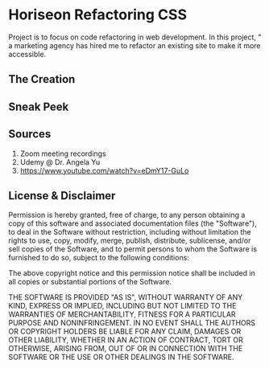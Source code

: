 
# Horiseon Refactoring CSS

Project is to focus on code refactoring in web development. In this project, " a marketing agency has hired me to refactor an existing site to make it more accessible.


## The Creation
## Sneak Peek
## Sources
1. Zoom meeting recordings
2. Udemy @ Dr. Angela Yu
3. https://www.youtube.com/watch?v=eDmY17-GuLo
## License & Disclaimer
Permission is hereby granted, free of charge, to any person obtaining a copy of this software and associated documentation files (the "Software"), to deal in the Software without restriction, including without limitation the rights to use, copy, modify, merge, publish, distribute, sublicense, and/or sell copies of the Software, and to permit persons to whom the Software is furnished to do so, subject to the following conditions:

The above copyright notice and this permission notice shall be included in all copies or substantial portions of the Software.

THE SOFTWARE IS PROVIDED "AS IS", WITHOUT WARRANTY OF ANY KIND, EXPRESS OR IMPLIED, INCLUDING BUT NOT LIMITED TO THE WARRANTIES OF MERCHANTABILITY, FITNESS FOR A PARTICULAR PURPOSE AND NONINFRINGEMENT. IN NO EVENT SHALL THE AUTHORS OR COPYRIGHT HOLDERS BE LIABLE FOR ANY CLAIM, DAMAGES OR OTHER LIABILITY, WHETHER IN AN ACTION OF CONTRACT, TORT OR OTHERWISE, ARISING FROM, OUT OF OR IN CONNECTION WITH THE SOFTWARE OR THE USE OR OTHER DEALINGS IN THE SOFTWARE.